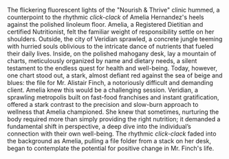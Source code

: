 The flickering fluorescent lights of the "Nourish & Thrive" clinic hummed, a counterpoint to the rhythmic *click-clack* of Amelia Hernandez's heels against the polished linoleum floor.  Amelia, a Registered Dietitian and certified Nutritionist, felt the familiar weight of responsibility settle on her shoulders.  Outside, the city of Veridian sprawled, a concrete jungle teeming with hurried souls oblivious to the intricate dance of nutrients that fueled their daily lives.  Inside, on the polished mahogany desk, lay a mountain of charts, meticulously organized by name and dietary needs, a silent testament to the endless quest for health and well-being.  Today, however, one chart stood out, a stark, almost defiant red against the sea of beige and blues:  the file for Mr. Alistair Finch, a notoriously difficult and demanding client.  Amelia knew this would be a challenging session. Veridian, a sprawling metropolis built on fast-food franchises and instant gratification, offered a stark contrast to the precision and slow-burn approach to wellness that Amelia championed.  She knew that sometimes, nurturing the body required more than simply providing the right nutrition; it demanded a fundamental shift in perspective, a deep dive into the individual’s connection with their own well-being.  The rhythmic *click-clack* faded into the background as Amelia, pulling a file folder from a stack on her desk, began to contemplate the potential for positive change in Mr. Finch's life.
